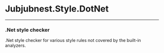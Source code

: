 # Jubjubnest.Style.DotNet
---------------------
### .Net style checker

.Net style checker for various style rules not covered by the built-in
analyzers.
